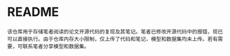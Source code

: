 # README
    该仓库用于存储笔者阅读的论文开源代码的复现及其笔记。笔者已修改开源代码中的报错，现已可以直接执行。由于仓库内存大小限制，仅上传了代码和笔记，模型和数据集均未上传。若有需要，可联系笔者分享模型和数据集。
